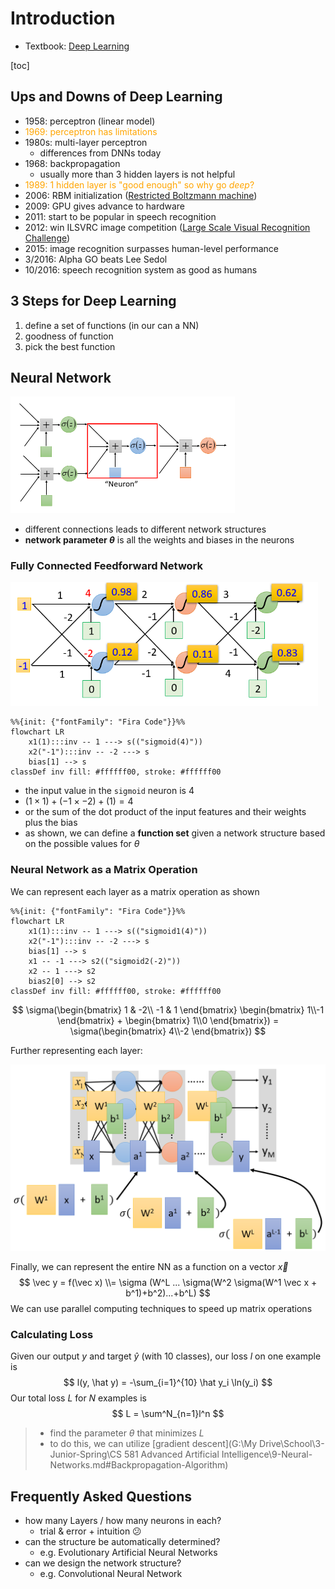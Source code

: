 # Introduction

- Textbook: [Deep Learning](https://www.deeplearningbook.org)

[toc]

## Ups and Downs of Deep Learning

- 1958: perceptron (linear model)
- <span style="color:orange">1969: perceptron has limitations</span>
- 1980s: multi-layer perceptron 
  - differences from DNNs today
- 1968: backpropagation
  - usually more than 3 hidden layers is not helpful
- <span style="color:orange">1989: 1 hidden layer is "good enough" so why go *deep*?</span>
- 2006: RBM initialization ([Restricted Boltzmann machine](https://en.wikipedia.org/wiki/Restricted_Boltzmann_machine))
- 2009: GPU gives advance to hardware
- 2011: start to be popular in speech recognition
- 2012: win ILSVRC image competition ([Large Scale Visual Recognition Challenge](https://www.image-net.org/challenges/LSVRC))
- 2015: image recognition surpasses human-level performance
- 3/2016: Alpha GO beats Lee Sedol
- 10/2016: speech recognition system as good as humans

## 3 Steps for Deep Learning

1. define a set of functions (in our can a NN)
2. goodness of function
3. pick the best function

## Neural Network

<img src="images/image-20230829151536304.png" alt="image-20230829151536304" style="zoom:50%;" />

- different connections leads to different network structures
- **network parameter $\theta$** is all the weights and biases in the neurons

### Fully Connected Feedforward Network

<img src="images/image-20230829152129102.png" alt="image-20230829152129102" style="zoom:67%;" />

```mermaid
%%{init: {"fontFamily": "Fira Code"}}%%
flowchart LR
	x1(1):::inv -- 1 ---> s(("sigmoid(4)"))
	x2("-1"):::inv -- -2 ---> s
	bias[1] --> s
classDef inv fill: #ffffff00, stroke: #ffffff00 
```

- the input value in the `sigmoid` neuron is 4
- $(1 \times 1) + (-1 \times -2) + (1) = 4$
- or the sum of the dot product of the input features and their weights plus the bias
- as shown, we can define a **function set** given a network structure based on the possible values for $\theta$

### Neural Network as a Matrix Operation

We can represent each layer as a matrix operation as shown

```mermaid
%%{init: {"fontFamily": "Fira Code"}}%%
flowchart LR
	x1(1):::inv -- 1 ---> s(("sigmoid1(4)"))
	x2("-1"):::inv -- -2 ---> s
	bias[1] --> s
	x1 -- -1 ---> s2(("sigmoid2(-2)"))
	x2 -- 1 ---> s2
	bias2[0] --> s2
classDef inv fill: #ffffff00, stroke: #ffffff00 
```

$$
\sigma(\begin{bmatrix}
1 & -2\\
-1 & 1
\end{bmatrix}
\begin{bmatrix}
1\\-1
\end{bmatrix}
+
\begin{bmatrix}
1\\0
\end{bmatrix}) =
\sigma(\begin{bmatrix}
4\\-2
\end{bmatrix})
$$

Further representing each layer:

<img src="images/image-20230829154555797.png" alt="image-20230829154555797" style="zoom:80%;" />

Finally, we can represent the entire NN as a function on a vector $\vec x$
$$
\vec y = f(\vec x)
\\= \sigma (W^L ... \sigma(W^2 \sigma(W^1 \vec x + b^1)+b^2)...+b^L)
$$
We can use parallel computing techniques to speed up matrix operations

### Calculating Loss

Given our output $y$ and target $\hat y$ (with 10 classes), our loss $l$ on one example is
$$
l(y, \hat y) = -\sum_{i=1}^{10} \hat y_i \ln(y_i)
$$
Our total loss $L$ for $N$ examples is
$$
L = \sum^N_{n=1}l^n
$$

> - find the parameter $\theta$ that minimizes $L$
> - to do this, we can utilize [gradient descent](G:\My Drive\School\3-Junior-Spring\CS 581 Advanced Artificial Intelligence\9-Neural-Networks.md#Backpropagation-Algorithm)

## Frequently Asked Questions

- how many Layers / how many neurons in each?
  - trial & error + intuition :confused:
- can the structure be automatically determined?
  - e.g. Evolutionary Artificial Neural Networks
- can we design the network structure?
  - e.g. Convolutional Neural Network 


